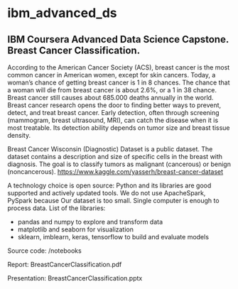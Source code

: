 # ibm_advanced_ds
## IBM Coursera Advanced Data Science Capstone. Breast Cancer Classification.
According to the American Cancer Society (ACS), breast cancer is the most common cancer in American women, except for skin cancers. Today, a woman’s chance of getting breast cancer is 1 in 8 chances. The chance that a woman will die from breast cancer is about 2.6%, or a 1 in 38 chance. Breast cancer still causes about 685.000 deaths annually in the world. Breast cancer research opens the door to finding better ways to prevent, detect, and treat breast cancer. 
Early detection, often through screening (mammogram, breast ultrasound, MRI), can catch the disease when it is most treatable. Its detection ability depends on tumor size and breast tissue density. 

Breast Cancer Wisconsin (Diagnostic) Dataset is a public dataset. The dataset contains a description and size of specific cells in the breast with diagnosis. The goal is to classify tumors as malignant (cancerous) or benign (noncancerous). 
https://www.kaggle.com/yasserh/breast-cancer-dataset 

A technology choice is open source: Python and its libraries are good supported and actively updated tools. We do not use ApacheSpark, PySpark because Our dataset is too small. 
Single computer is enough to process data. List of the libraries: 
-	pandas and numpy to explore and transform data  
-	matplotlib and seaborn for visualization 
-	sklearn, imblearn, keras, tensorflow to build and evaluate models 

Source code: /notebooks

Report: BreastCancerClassification.pdf

Presentation: BreastCancerClassification.pptx
